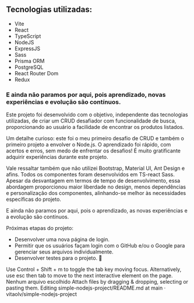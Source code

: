 <div>
<h2>
Tecnologias utilizadas:
</h2>

<ul>
<li>
Vite
</li>
<li>
React
</li>
<li>
TypeScript
</li>
<li>
NodeJS
</li>
<li>
ExpressJS
</li>
<li>
Sass
</li>
<li>
Prisma ORM
</li>
<li>
PostgreSQL
</li>
<li>
React Router Dom
</li>
<li>
Redux
</li>
</ul>

### E ainda não paramos por aqui, pois aprendizado, novas experiências e evolução são contínuos.

<p>
Este projeto foi desenvolvido com o objetivo, independente das tecnologias utilizadas, de criar um CRUD desafiador com funcionalidade de busca, proporcionando ao usuário a facilidade de encontrar os produtos listados.

Um detalhe curioso: este foi o meu primeiro desafio de CRUD e também o primeiro projeto a envolver o Node.js. O aprendizado foi rápido, com acertos e erros, sem medo de enfrentar os desafios! É muito gratificante adquirir experiências durante este projeto.

Vale ressaltar também que não utilizei Bootstrap, Material UI, Ant Design e afins. Todos os componentes foram desenvolvidos em TS-react Sass. Apesar da desvantagem em termos de tempo de desenvolvimento, essa abordagem proporcionou maior liberdade no design, menos dependências e personalização dos componentes, alinhando-se melhor às necessidades específicas do projeto.

E ainda não paramos por aqui, pois o aprendizado, as novas experiências e a evolução são contínuos.

Próximas etapas do projeto:

- Desenvolver uma nova página de login.
- Permitir que os usuários façam login com o GitHub e/ou o Google para gerenciar seus arquivos individualmente.
- Desenvolver testes para o projeto. 🚀

</p>

</div>

Use Control + Shift + m to toggle the tab key moving focus. Alternatively, use esc then tab to move to the next interactive element on the page.
Nenhum arquivo escolhido
Attach files by dragging & dropping, selecting or pasting them.
Editing simple-nodejs-project/README.md at main · vitaolv/simple-nodejs-project
